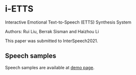 # i-ETTS
Interactive Emotional Text-to-Speech (ETTS) Synthesis System


Authors: Rui Liu, Berrak Sisman and Haizhou Li

This paper was submitted to InterSpeech2021. 

## Speech samples


Speech samples are available at [demo page](https://ttslr.github.io/i-ETTS/).
